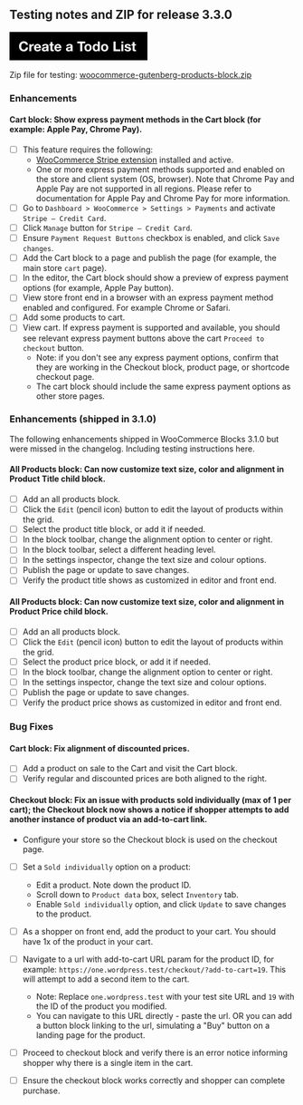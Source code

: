 ## Testing notes and ZIP for release 3.3.0

[![Create Todo list](https://raw.githubusercontent.com/senadir/todo-my-markdown/master/public/github-button.svg?sanitize=true)](https://git-todo.netlify.app/create)

Zip file for testing: [woocommerce-gutenberg-products-block.zip](https://github.com/woocommerce/woocommerce-gutenberg-products-block/files/5148289/woocommerce-gutenberg-products-block.zip)

### Enhancements   <!-- heading -->

#### Cart block: Show express payment methods in the Cart block (for example: Apple Pay, Chrome Pay). <!-- heading -->

- [ ] This feature requires the following:
  - [WooCommerce Stripe extension](https://woocommerce.com/products/stripe) installed and active.
  - One or more express payment methods supported and enabled on the store and client system (OS, browser). Note that Chrome Pay and Apple Pay are not supported in all regions. Please refer to documentation for Apple Pay and Chrome Pay for more information.
- [ ] Go to `Dashboard > WooCommerce > Settings > Payments` and activate `Stripe – Credit Card`.
- [ ] Click `Manage` button for `Stripe – Credit Card`.
- [ ] Ensure `Payment Request Buttons` checkbox is enabled, and click `Save changes`.
- [ ] Add the Cart block to a page and publish the page (for example, the main store `cart` page).
- [ ] In the editor, the Cart block should show a preview of express payment options (for example, Apple Pay button).
- [ ] View store front end in a browser with an express payment method enabled and configured. For example Chrome or Safari.
- [ ] Add some products to cart.
- [ ] View cart. If express payment is supported and available, you should see relevant express payment buttons above the cart `Proceed to checkout` button.
  - Note: if you don't see any express payment options, confirm that they are working in the Checkout block, product page, or shortcode checkout page. 
  - The cart block should include the same express payment options as other store pages.


### Enhancements (shipped in 3.1.0) <!-- heading -->

The following enhancements shipped in WooCommerce Blocks 3.1.0 but were missed in the changelog. Including testing instructions here.

#### All Products block: Can now customize text size, color and alignment in Product Title child block.  <!-- heading -->

- [ ] Add an all products block. 
- [ ] Click the `Edit` (pencil icon) button to edit the layout of products within the grid.
- [ ] Select the product title block, or add it if needed.
- [ ] In the block toolbar, change the alignment option to center or right.
- [ ] In the block toolbar, select a different heading level.
- [ ] In the settings inspector, change the text size and colour options.
- [ ] Publish the page or update to save changes.
- [ ] Verify the product title shows as customized in editor and front end.

#### All Products block: Can now customize text size, color and alignment in Product Price child block.  <!-- heading -->

- [ ] Add an all products block. 
- [ ] Click the `Edit` (pencil icon) button to edit the layout of products within the grid.
- [ ] Select the product price block, or add it if needed.
- [ ] In the block toolbar, change the alignment option to center or right.
- [ ] In the settings inspector, change the text size and colour options.
- [ ] Publish the page or update to save changes.
- [ ] Verify the product price shows as customized in editor and front end.

### Bug Fixes   <!-- heading -->

#### Cart block: Fix alignment of discounted prices.  <!-- heading -->

- [ ] Add a product on sale to the Cart and visit the Cart block.
- [ ] Verify regular and discounted prices are both aligned to the right.

#### Checkout block: Fix an issue with products sold individually (max of 1 per cart); the Checkout block now shows a notice if shopper attempts to add another instance of product via an add-to-cart link.  <!-- heading -->

- Configure your store so the Checkout block is used on the checkout page.
- [ ] Set a `Sold individually` option on a product:
  - Edit a product. Note down the product ID.
  - Scroll down to `Product data` box, select `Inventory` tab.
  - Enable `Sold individually` option, and click `Update` to save changes to the product.
- [ ] As a shopper on front end, add the product to your cart. You should have 1x of the product in your cart. 
- [ ] Navigate to a url with add-to-cart URL param for the product ID, for example: `https://one.wordpress.test/checkout/?add-to-cart=19`. This will attempt to add a second item to the cart.
  - Note: Replace `one.wordpress.test` with your test site URL and `19` with the ID of the product you modified.
  - You can navigate to this URL directly - paste the url. OR you can add a button block linking to the url, simulating a "Buy" button on a landing page for the product.
- [ ] Proceed to checkout block and verify there is an error notice informing shopper why there is a single item in the cart.
- [ ] Ensure the checkout block works correctly and shopper can complete purchase.

